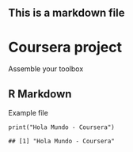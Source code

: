 This is a markdown file
-----------------------

Coursera project
================

Assemble your toolbox

R Markdown
----------

Example file

    print("Hola Mundo - Coursera")

    ## [1] "Hola Mundo - Coursera"
